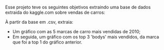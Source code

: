 Esse projeto teve os seguintes objetivos extraindo uma base de dados extraida do kaggle.com sobre vendas de carros: 

À partir da base em .csv, extraia:

- Um gráfico com as 5 marcas de carro mais vendidas de 2010;
- Em seguida, um gráfico com os top 3 'bodys' mais vendidos, da marca que foi a top 1 do gráfico anterior.
